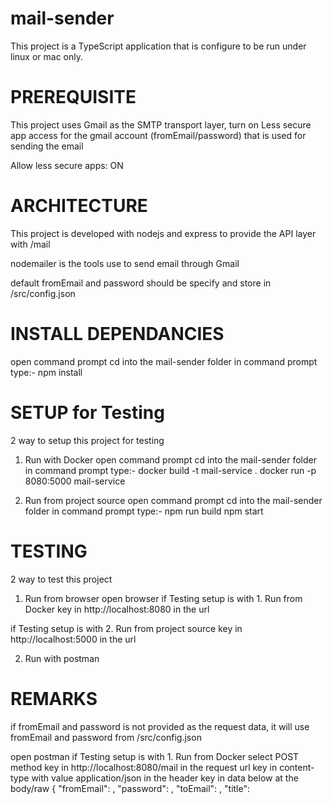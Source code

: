 # mail-sender
This project is a TypeScript application that is configure to be run under linux or mac only.

# PREREQUISITE
This project uses Gmail as the SMTP transport layer, turn on Less secure app access for the gmail account (fromEmail/password) that is used for sending the email

Allow less secure apps: ON

# ARCHITECTURE
This project is developed with nodejs and express to provide the API layer with /mail

nodemailer is the tools use to send email through Gmail

default fromEmail and password should be specify and store in /src/config.json

# INSTALL DEPENDANCIES
open command prompt
cd into the mail-sender folder
in command prompt type:-
npm install

# SETUP for Testing
2 way to setup this project for testing

1. Run with Docker
open command prompt
cd into the mail-sender folder
in command prompt type:-
docker build -t mail-service .
docker run -p 8080:5000 mail-service

2. Run from project source
open command prompt
cd into the mail-sender folder
in command prompt type:-
npm run build
npm start

# TESTING
2 way to test this project

1. Run from browser
open browser
if Testing setup is with 1. Run from Docker
key in http://localhost:8080 in the url

if Testing setup is with 2. Run from project source
key in http://localhost:5000 in the url

2. Run with postman
# REMARKS
if fromEmail and password is not provided as the request data, it will use fromEmail and password from /src/config.json

open postman
if Testing setup is with 1. Run from Docker
select POST method
key in http://localhost:8080/mail in the request url
key in content-type with value application/json in the header
key in data below at the body/raw
{
    "fromEmail": <fromEmail>,
    "password": <password>,
    "toEmail": <toEmail>,
    "title": <title>,
    "content": <content>
}

if Testing setup is with 2. Run from Project source
select POST method
key in http://localhost:5000/mail in the request url
key in content-type with value application/json in the header
key in data below at the body/raw
{
    "fromEmail": <fromEmail>,
    "password": <password>,
    "toEmail": <toEmail>,
    "title": <title>,
    "content": <content>
}

# UNIT TEST and INTEGRATION TEST

1. Unit Test
Unit test is done with Jest, below is the list of test file in /test folder
gmailService.test.js

To run the test script, at the command prompt type:-
npm test

2. Integration Test
use postman and run the 2 step at # TEST

